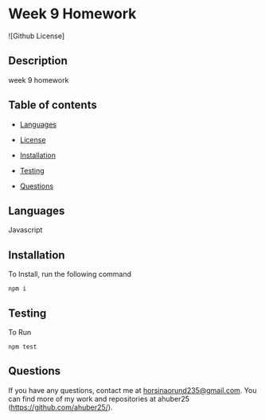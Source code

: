 # Week 9 Homework
![Github License]

## Description

week 9 homework

## Table of contents

* [Languages](#languages)

* [License](#license)

* [Installation](#install)
* [Testing](#test)
* [Questions](#questions)

## Languages

Javascript

## Installation

To Install, run the following command

```
npm i
```

## Testing

To Run

```
npm test
```

## Questions

If you have any questions, contact me at horsinaorund235@gmail.com. You can find more of my work and repositories at ahuber25 (https://github.com/ahuber25/).

